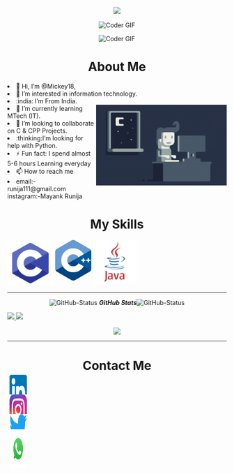 <!--![Ruthless _ ✓](https://user-images.githubusercontent.com/84033122/124388998-e8c79880-dd02-11eb-8a83-be924d66e7e4.gif) -->

<p align="left">
<p align="center">
  <img src="https://github.com/thompsonemerson/thompsonemerson/raw/master/cover-thompson.png" height="200"/>
</p><p align="center">

  <img src="https://user-images.githubusercontent.com/84033122/124388998-e8c79880-dd02-11eb-8a83-be924d66e7e4.gif" alt="Coder GIF" width="700" height="400">
  
</p>
<p align="center">

  <img src="https://media.giphy.com/media/SWoSkN6DxTszqIKEqv/giphy.gif" alt="Coder GIF" width="500" height="400">
  
</p>

<p>

<h1 align="center">About  Me </h1>
<li> 👋 Hi, I’m @Mickey18,</li>
<li> 👀 I’m interested in information technology.</li>
<li> :india: I’m From India.</li><img alt="Night Coding" src="https://raw.githubusercontent.com/AVS1508/AVS1508/master/assets/Night-Coding.gif" align="right"/>
<li> 🌱 I’m currently learning MTech (IT).</li>
<li> 💞️ I’m looking to collaborate on C & CPP Projects.</li>
<li> :thinking:I’m looking for help with Python.</li>
<li>⚡  Fun fact: I spend almost 5-6 hours Learning everyday</li>
<li> 📫 How to reach me </li>
<li>email:- runija111@gmail.com</li>
instagram:-Mayank Runija

</p>

<h1 align="center"> My Skills </h1>
<!-- <img align="top" src="./Skills.png"
    alt="skills"/> -->
<div>
    <img align="top" src="./c.png" width="106px">
    <img align="top" src="./CPP.png" width="83px">
    <img align="top" src="./java.png" width="100px">
</div>
<!-- Github stats-->
<hr>
  <p align="center">
 <img src="https://media.giphy.com/media/8UHRm5oY4k4FDxq5QG/giphy.gif" width="30px" alt="GitHub-Status"/>&nbsp;<i><b>GitHub Stats</b></i><img src="https://media.giphy.com/media/8UHRm5oY4k4FDxq5QG/giphy.gif" width="30px" alt="GitHub-Status"/></p>

<a href="https://github.com/Mickey18">
  <img height="180em" src="https://github-readme-stats-eight-theta.vercel.app/api?username=Mickey18&show_icons=true&theme=algolia&include_all_commits=true&count_private=true"/>
  <img height="150em" src="https://github-readme-stats-eight-theta.vercel.app/api/top-langs/?username=Mickey18&layout=compact&langs_count=8&theme=algolia"/>
</a>
<p align="center"><img align="center" src="https://github-readme-streak-stats.herokuapp.com/?user=KasRoudra&theme=dracula"></p>
<hr>

<h1 align="center"> Contact Me </h1>
<a 
    href="https://www.linkedin.com/in/mayank-runija-444111205" target="_blank"
    style="font-size: 40px;background-color: white; display: flex; justify-content: center; align-items: center; width: 40px; height: 40px; border-radius: 5px;text-decoration:none;margin: 5px;">
        <img  src="./linkedin.png" width="70px" height="70px"/>
 </a>
<a     
     href="https://www.instagram.com/_i_am._.runija18/?utm_medium=copy_link" target="_blank"
    style="font-size: 40px;background-color: white; display: flex; justify-content: center; align-items: center; width: 40px; height: 40px; border-radius: 5px;text-decoration:none;margin: 5px;">
        <img  src="./insta.png" width="70px" height="70px"/>
 </a>
 <a     
     href="https://twitter.com/runijamayank" target="_blank"
    style="font-size: 40px;background-color: white; display: flex; justify-content: center; align-items: center; width: 40px; height: 40px; border-radius: 5px;text-decoration:none;margin: 5px;">
        <img  src="./twitter.png" width="80px" height="70px"/>
 </a>
 <a     
     href="https://api.whatsapp.com/send?phone=+917747095975" target="_blank"
    style="font-size: 40px;background-color: white; display: flex; justify-content: center; align-items: center; width: 40px; height: 40px; border-radius: 5px;text-decoration:none;margin: 5px;">
        <img  src="./whatsapp.png" width="90px" height="90px"/>
 </a>

<!--  skill and tools

<h3 align="left">Languages and Tools:</h3>
<p align="left"> <a href="https://getbootstrap.com" target="_blank"> <img src="https://github.com/devicons/devicon/blob/master/icons/bootstrap/bootstrap-plain.svg" alt="bootstrap" width="40" height="40"/> </a> <a href="https://www.w3schools.com/css/" target="_blank"> <img src="https://github.com/devicons/devicon/blob/master/icons/css3/css3-plain.svg" alt="css3" width="40" height="40"/> </a> <a href="https://git-scm.com/" target="_blank"> <img src="https://www.vectorlogo.zone/logos/git-scm/git-scm-icon.svg" alt="git" width="40" height="40"/> </a> <a href="https://www.w3.org/html/" target="_blank"> <img src="https://github.com/devicons/devicon/blob/master/icons/html5/html5-plain.svg" alt="html5" width="40" height="40"/> </a>      <a href="https://developer.mozilla.org/en-US/docs/Web/JavaScript" target="_blank"> <img src="https://github.com/devicons/devicon/blob/master/icons/javascript/javascript-plain.svg" alt="javascript" width="40" height="40"/> </a>      <a href="https://www.mongodb.com/" target="_blank"> <img src="https://github.com/devicons/devicon/blob/master/icons/mongodb/mongodb-plain.svg" alt="mongodb" width="40" height="40"/> </a>        <a href="https://nodejs.org" target="_blank"> <img src="https://github.com/devicons/devicon/blob/master/icons/nodejs/nodejs-original-wordmark.svg" alt="nodejs" width="40" height="40"/> </a>         <a href="https://www.python.org" target="_blank"> <img src="https://github.com/devicons/devicon/blob/master/icons/python/python-original.svg" alt="python" width="40" height="40"/> </a>        <a href="https://reactjs.org/" target="_blank"> <img src="https://github.com/devicons/devicon/blob/master/icons/react/react-original-wordmark.svg" alt="react" width="40" height="40"/> </a>                  <a href="https://redux.js.org" target="_blank"> <img src="https://github.com/devicons/devicon/blob/master/icons/redux/redux-original.svg" alt="redux" width="40" height="40"/> </a>             <a href="https://sass-lang.com" target="_blank"> <img src="https://github.com/devicons/devicon/blob/master/icons/sass/sass-original.svg" alt="sass" width="40" height="40"/> </a>              <a href="https://www.tensorflow.org" target="_blank"> <img src="https://www.vectorlogo.zone/logos/tensorflow/tensorflow-icon.svg" alt="tensorflow" width="40" height="40"/> </a> 
  
<p align="left"> 
  <a href="https://scikit-learn.org/" target="_blank"> <img src="https://avatars1.githubusercontent.com/u/16848261?s=280&v=4" alt="scikit_learn" width="40" height="40"/> </a>  
<a href="https://www.cprogramming.com/" target="_blank"> <img src="https://github.com/devicons/devicon/blob/master/icons/c/c-original.svg" alt="c" width="40" height="40"/> </a> 
<a href="https://www.w3schools.com/cs/" target="_blank"> <img src="https://github.com/devicons/devicon/blob/master/icons/csharp/csharp-original.svg" alt="csharp" width="40" height="40"/> </a> <a href="https://www.w3schools.com/css/" target="_blank"> <img src="https://github.com/devicons/devicon/blob/master/icons/cplusplus/cplusplus-original.svg" alt="C++" width="40" height="40"/> 
  <a href="https://www.php.net" target="_blank"> <img src="https://github.com/devicons/devicon/blob/master/icons/php/php-original.svg" alt="php" width="40" height="40"/> </a> 
  <a href="https://www.linux.org/" target="_blank"> <img src="https://github.com/devicons/devicon/blob/master/icons/linux/linux-original.svg" alt="linux" width="40" height="40"/> </a> 
  
</p>
 -->

